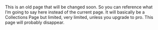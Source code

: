  This is an old page that will be changed soon. So you can reference what I’m going to say here instead of the current page. It will basically be a Collections Page but limited, very limited, unless you upgrade to pro. This page will probably disappear.
 
